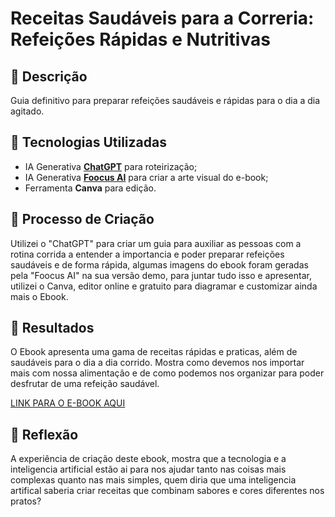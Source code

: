 # Receitas Saudáveis para a Correria: Refeições Rápidas e Nutritivas

## 📒 Descrição
Guia definitivo para preparar refeições saudáveis e rápidas para o dia a dia agitado.

## 🤖 Tecnologias Utilizadas
- IA Generativa **[ChatGPT](https://chat.openai.com)** para roteirização;
- IA Generativa **[Foocus AI](https://www.foocus.ai/)** para criar a arte visual do e-book;
- Ferramenta **Canva** para edição.

## 🧐 Processo de Criação
Utilizei o "ChatGPT" para criar um guia para auxiliar as pessoas com a rotina corrida a entender a importancia e poder preparar refeições saudáveis e de forma rápida, algumas imagens do ebook foram geradas pela "Foocus AI" na sua versão demo, para juntar tudo isso e apresentar, utilizei o Canva, editor online e gratuito para diagramar e customizar ainda mais o Ebook.

## 🚀 Resultados
O Ebook apresenta uma gama de receitas rápidas e praticas, além de saudáveis para o dia a dia corrido. Mostra como devemos nos importar mais com nossa alimentação e de como podemos nos organizar para poder desfrutar de uma refeição saudável.

[LINK PARA O E-BOOK AQUI](https://github.com/lukassorth/lab-natty-or-not/blob/main/Receitas%20saudaveis%20para%20correria.pdf)

## 💭 Reflexão
A experiência de criação deste ebook, mostra que a tecnologia e a inteligencia artificial estão ai para nos ajudar tanto nas coisas mais complexas quanto nas mais simples, quem diria que uma inteligencia artifical saberia criar receitas que combinam sabores e cores diferentes nos pratos?
